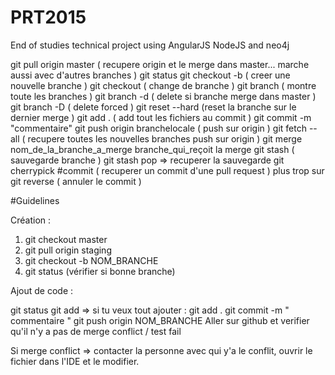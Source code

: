 # PRT2015
End of studies technical project using AngularJS NodeJS and neo4j

git pull origin master ( recupere origin et le merge dans master... marche aussi avec d'autres branches )
git status
git checkout -b ( creer une nouvelle branche )
git checkout ( change de branche )
git branch ( montre toute les branches )
git branch -d ( delete si branche merge dans master )
git branch -D ( delete forced )
git reset --hard (reset la branche sur le dernier merge )
git add . ( add tout les fichiers au commit )
git commit -m "commentaire"
git push origin branchelocale ( push sur origin )
git fetch --all ( recupere toutes les nouvelles branches push sur origin )
git merge nom_de_la_branche_a_merge branche_qui_reçoit la merge
git stash ( sauvegarde branche )
git stash pop => recuperer la sauvegarde
git cherrypick #commit ( recuperer un commit d'une pull request ) plus trop sur
git reverse ( annuler le commit ) 

#Guidelines

Création : 

1. git checkout master 
2. git pull origin staging
3. git checkout -b NOM_BRANCHE
4. git status  (vérifier si bonne branche)

Ajout de code :

git status 
git add => si tu veux tout ajouter : git add . 
git commit -m " commentaire " 
git push origin NOM_BRANCHE
Aller sur github et verifier qu'il n'y a pas de merge conflict / test fail 

Si merge conflict => contacter la personne avec qui y'a le conflit, ouvrir le fichier dans l'IDE et le modifier. 





